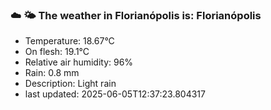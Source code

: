 ### ☁️ 🌤️  The weather in Florianópolis is: Florianópolis

- Temperature: 18.67°C
- On flesh: 19.1°C
- Relative air humidity: 96%
- Rain: 0.8 mm
- Description: Light rain
- last updated: 2025-06-05T12:37:23.804317
